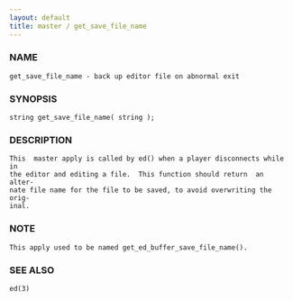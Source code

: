 ```yaml
---
layout: default
title: master / get_save_file_name
---
```


### NAME

    get_save_file_name - back up editor file on abnormal exit

### SYNOPSIS

    string get_save_file_name( string );

### DESCRIPTION

    This  master apply is called by ed() when a player disconnects while in
    the editor and editing a file.  This function should return  an  alter‐
    nate file name for the file to be saved, to avoid overwriting the orig‐
    inal.

### NOTE

    This apply used to be named get_ed_buffer_save_file_name().

### SEE ALSO

    ed(3)
